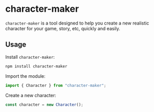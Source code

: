 # character-maker

`character-maker` is a tool designed to help you create a new realistic character for your game, story, etc, quickly and easily.

## Usage

Install `character-maker`:

```sh
npm install character-maker
```

Import the module:

```js
import { Character } from "character-maker";
```

Create a new character:

```js
const character = new Character();
```
